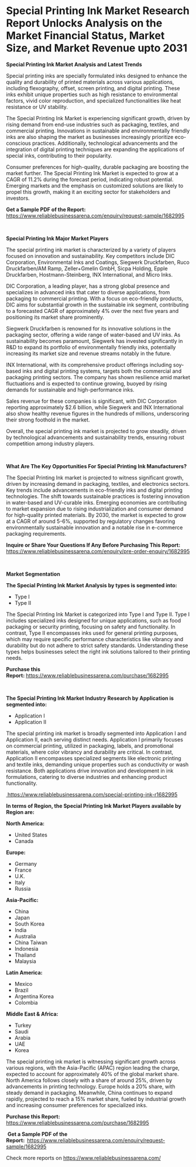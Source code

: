 <p><h1>Special Printing Ink Market Research Report Unlocks Analysis on the Market Financial Status, Market Size, and Market Revenue upto 2031</h1></p><p><strong>Special Printing Ink Market Analysis and Latest Trends</strong></p>
<p><p>Special printing inks are specially formulated inks designed to enhance the quality and durability of printed materials across various applications, including flexography, offset, screen printing, and digital printing. These inks exhibit unique properties such as high resistance to environmental factors, vivid color reproduction, and specialized functionalities like heat resistance or UV stability. </p><p>The Special Printing Ink Market is experiencing significant growth, driven by rising demand from end-use industries such as packaging, textiles, and commercial printing. Innovations in sustainable and environmentally friendly inks are also shaping the market as businesses increasingly prioritize eco-conscious practices. Additionally, technological advancements and the integration of digital printing techniques are expanding the applications of special inks, contributing to their popularity.</p><p>Consumer preferences for high-quality, durable packaging are boosting the market further. The Special Printing Ink Market is expected to grow at a CAGR of 11.2% during the forecast period, indicating robust potential. Emerging markets and the emphasis on customized solutions are likely to propel this growth, making it an exciting sector for stakeholders and investors.</p></p>
<p><strong>Get a Sample PDF of the Report:&nbsp;</strong> <a href="https://www.reliablebusinessarena.com/enquiry/request-sample/1682995?utm_campaign=1892&utm_medium=2&utm_source=Github&utm_content=ia&utm_term=30122024&utm_id=special-printing-ink">https://www.reliablebusinessarena.com/enquiry/request-sample/1682995</a></p>
<p>&nbsp;</p>
<p><strong>Special Printing Ink Major Market Players</strong></p>
<p><p>The special printing ink market is characterized by a variety of players focused on innovation and sustainability. Key competitors include DIC Corporation, Environmental Inks and Coatings, Siegwerk Druckfarben, Ruco Druckfarben/AM Ramp, Zeller+Gmelin GmbH, Sicpa Holding, Epple Druckfarben, Hostmann-Steinberg, INX International, and Micro Inks.</p><p>DIC Corporation, a leading player, has a strong global presence and specializes in advanced inks that cater to diverse applications, from packaging to commercial printing. With a focus on eco-friendly products, DIC aims for substantial growth in the sustainable ink segment, contributing to a forecasted CAGR of approximately 4% over the next five years and positioning its market share prominently.</p><p>Siegwerk Druckfarben is renowned for its innovative solutions in the packaging sector, offering a wide range of water-based and UV inks. As sustainability becomes paramount, Siegwerk has invested significantly in R&D to expand its portfolio of environmentally friendly inks, potentially increasing its market size and revenue streams notably in the future.</p><p>INX International, with its comprehensive product offerings including soy-based inks and digital printing systems, targets both the commercial and packaging printing sectors. The company has shown resilience amid market fluctuations and is expected to continue growing, buoyed by rising demands for sustainable and high-performance inks.</p><p>Sales revenue for these companies is significant, with DIC Corporation reporting approximately $2.6 billion, while Siegwerk and INX International also show healthy revenue figures in the hundreds of millions, underscoring their strong foothold in the market.</p><p>Overall, the special printing ink market is projected to grow steadily, driven by technological advancements and sustainability trends, ensuring robust competition among industry players.</p></p>
<p>&nbsp;</p>
<p><strong>What Are The Key Opportunities For Special Printing Ink Manufacturers?</strong></p>
<p><p>The Special Printing Ink market is projected to witness significant growth, driven by increasing demand in packaging, textiles, and electronics sectors. Key trends include advancements in eco-friendly inks and digital printing technologies. The shift towards sustainable practices is fostering innovation in water-based and UV-curable inks. Emerging economies are contributing to market expansion due to rising industrialization and consumer demand for high-quality printed materials. By 2030, the market is expected to grow at a CAGR of around 5-6%, supported by regulatory changes favoring environmentally sustainable innovation and a notable rise in e-commerce packaging requirements.</p></p>
<p><strong>Inquire or Share Your Questions If Any Before Purchasing This Report:</strong> <a href="https://www.reliablebusinessarena.com/enquiry/pre-order-enquiry/1682995?utm_campaign=1892&utm_medium=2&utm_source=Github&utm_content=ia&utm_term=30122024&utm_id=special-printing-ink">https://www.reliablebusinessarena.com/enquiry/pre-order-enquiry/1682995</a></p>
<p>&nbsp;</p>
<p><strong>Market Segmentation</strong></p>
<p><strong>The Special Printing Ink Market Analysis by types is segmented into:</strong></p>
<p><ul><li>Type I</li><li>Type II</li></ul></p>
<p><p>The Special Printing Ink Market is categorized into Type I and Type II. Type I includes specialized inks designed for unique applications, such as food packaging or security printing, focusing on safety and functionality. In contrast, Type II encompasses inks used for general printing purposes, which may require specific performance characteristics like vibrancy and durability but do not adhere to strict safety standards. Understanding these types helps businesses select the right ink solutions tailored to their printing needs.</p></p>
<p><strong>Purchase this Report:&nbsp;</strong><a href="https://www.reliablebusinessarena.com/purchase/1682995?utm_campaign=1892&utm_medium=2&utm_source=Github&utm_content=ia&utm_term=30122024&utm_id=special-printing-ink">https://www.reliablebusinessarena.com/purchase/1682995</a></p>
<p>&nbsp;</p>
<p><strong>The Special Printing Ink Market Industry Research by Application is segmented into:</strong></p>
<p><ul><li>Application I</li><li>Application II</li></ul></p>
<p><p>The special printing ink market is broadly segmented into Application I and Application II, each serving distinct needs. Application I primarily focuses on commercial printing, utilized in packaging, labels, and promotional materials, where color vibrancy and durability are critical. In contrast, Application II encompasses specialized segments like electronic printing and textile inks, demanding unique properties such as conductivity or wash resistance. Both applications drive innovation and development in ink formulations, catering to diverse industries and enhancing product functionality.</p></p>
<p><a href="https://www.reliablebusinessarena.com/special-printing-ink-r1682995?utm_campaign=1892&utm_medium=2&utm_source=Github&utm_content=ia&utm_term=30122024&utm_id=special-printing-ink">&nbsp;https://www.reliablebusinessarena.com/special-printing-ink-r1682995</a></p>
<p><strong>In terms of Region, the Special Printing Ink Market Players available by Region are:</strong></p>
<p>
    <p> <strong> North America: </strong>
        <ul>
            <li>United States</li>
            <li>Canada</li>
        </ul>
        </p> 
    <p> <strong> Europe: </strong>
        <ul>
            <li>Germany</li>
            <li>France</li>
            <li>U.K.</li>
            <li>Italy</li>
            <li>Russia</li>
        </ul>
        </p> 
    <p> <strong> Asia-Pacific: </strong>
        <ul>
            <li>China</li>
            <li>Japan</li>
            <li>South Korea</li>
            <li>India</li>
            <li>Australia</li>
            <li>China Taiwan</li>
            <li>Indonesia</li>
            <li>Thailand</li>
            <li>Malaysia</li>
        </ul>
        </p> 
    <p> <strong> Latin America: </strong>
        <ul>
            <li>Mexico</li>
            <li>Brazil</li>
            <li>Argentina Korea</li>
            <li>Colombia</li>
        </ul>
        </p> 
    <p> <strong> Middle East & Africa: </strong>
        <ul>
            <li>Turkey</li>
            <li>Saudi</li>
            <li>Arabia</li>
            <li>UAE</li>
            <li>Korea</li>
        </ul>
    </p>
    </p>
<p><p>The special printing ink market is witnessing significant growth across various regions, with the Asia-Pacific (APAC) region leading the charge, expected to account for approximately 40% of the global market share. North America follows closely with a share of around 25%, driven by advancements in printing technology. Europe holds a 20% share, with steady demand in packaging. Meanwhile, China continues to expand rapidly, projected to reach a 15% market share, fueled by industrial growth and increasing consumer preferences for specialized inks.</p></p>
<p><strong>Purchase this Report: </strong><a href="https://www.reliablebusinessarena.com/purchase/1682995?utm_campaign=1892&utm_medium=2&utm_source=Github&utm_content=ia&utm_term=30122024&utm_id=special-printing-ink">https://www.reliablebusinessarena.com/purchase/1682995</a></p>
<p>&nbsp;<strong>Get a Sample PDF of the Report:&nbsp;&nbsp;</strong><a href="https://www.reliablebusinessarena.com/enquiry/request-sample/1682995?utm_campaign=1892&utm_medium=2&utm_source=Github&utm_content=ia&utm_term=30122024&utm_id=special-printing-ink">https://www.reliablebusinessarena.com/enquiry/request-sample/1682995</a></p>
<p><strong></strong></p>
<p>Check more reports on <a href="https://www.reliablebusinessarena.com/?utm_campaign=1892&utm_medium=2&utm_source=Github&utm_content=ia&utm_term=30122024&utm_id=special-printing-ink">https://www.reliablebusinessarena.com/</a></p>